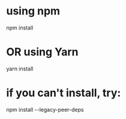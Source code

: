 # using npm
npm install

# OR using Yarn
yarn install

# if you can't install, try:
npm install --legacy-peer-deps
